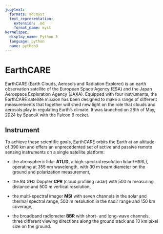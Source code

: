 ```yaml
---
jupytext:
  formats: md:myst
  text_representation:
    extension: .md
    format_name: myst
kernelspec:
  display_name: Python 3
  language: python
  name: python3
---
```


# EarthCARE


EarthCARE (Earth Clouds, Aerosols and Radiation Explorer) is an earth observation satellite of the European Space Agency (ESA) and the Japan Aerospace Exploration Agency (JAXA). Equipped with four instruments, the EarthCARE satellite mission has been designed to make a range of different measurements that together will shed new light on the role that clouds and aerosols play in regulating Earth’s climate. It was launched on 28th of May, 2024 by SpaceX with the Falcon 9 rocket.


## Instrument

To achieve these scientific goals, EarthCARE orbits the Earth at an altitude of 390 km and offers an unprecedented set of active and passive remote sensing instruments on a single satellite platform:

* the atmospheric lidar **ATLID**, a high spectral resolution lidar (HSRL), operating at 355 nm wavelength, with 30 m beam diameter on the ground and polarization measurement,
 
* the 94 GHz Doppler **CPR** (cloud profiling radar) with 500 m measuring distance and 500 m vertical resolution,
 
* the multi-spectral imager **MSI** with seven channels in the solar and thermal spectral range, 500 m resolution in the nadir range and 150 km coverage,
 
* the broadband radiometer **BBR** with short- and long-wave channels, three different viewing directions along the ground track and 10 km pixel size on the ground.
